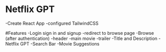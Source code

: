 # Netflix GPT
-Create React App 
-configured TailwindCSS

#Features
-Login sign in and signup
-redirect to browse page
-Browse (after authentication)
    -header
    -main movie
    -trailer 
    -Title and Description
-Netflix GPT
-Search Bar
-Movie Suggestions
